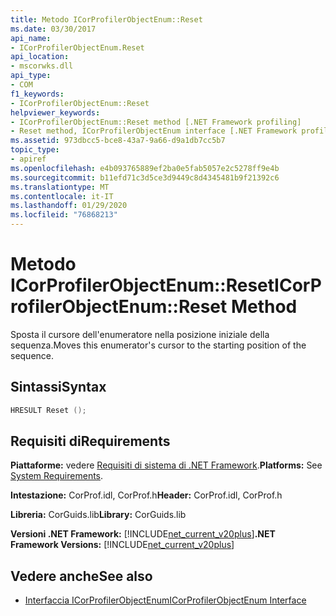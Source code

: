 ```yaml
---
title: Metodo ICorProfilerObjectEnum::Reset
ms.date: 03/30/2017
api_name:
- ICorProfilerObjectEnum.Reset
api_location:
- mscorwks.dll
api_type:
- COM
f1_keywords:
- ICorProfilerObjectEnum::Reset
helpviewer_keywords:
- ICorProfilerObjectEnum::Reset method [.NET Framework profiling]
- Reset method, ICorProfilerObjectEnum interface [.NET Framework profiling]
ms.assetid: 973dbcc5-bce8-43a7-9a66-d9a1db7cc5b7
topic_type:
- apiref
ms.openlocfilehash: e4b093765889ef2ba0e5fab5057e2c5278ff9e4b
ms.sourcegitcommit: b11efd71c3d5ce3d9449c8d4345481b9f21392c6
ms.translationtype: MT
ms.contentlocale: it-IT
ms.lasthandoff: 01/29/2020
ms.locfileid: "76868213"
---
```

# <a name="icorprofilerobjectenumreset-method"></a><span data-ttu-id="86070-102">Metodo ICorProfilerObjectEnum::Reset</span><span class="sxs-lookup"><span data-stu-id="86070-102">ICorProfilerObjectEnum::Reset Method</span></span>
<span data-ttu-id="86070-103">Sposta il cursore dell'enumeratore nella posizione iniziale della sequenza.</span><span class="sxs-lookup"><span data-stu-id="86070-103">Moves this enumerator's cursor to the starting position of the sequence.</span></span>  
  
## <a name="syntax"></a><span data-ttu-id="86070-104">Sintassi</span><span class="sxs-lookup"><span data-stu-id="86070-104">Syntax</span></span>  
  
```cpp  
HRESULT Reset ();  
```  
  
## <a name="requirements"></a><span data-ttu-id="86070-105">Requisiti di</span><span class="sxs-lookup"><span data-stu-id="86070-105">Requirements</span></span>  
 <span data-ttu-id="86070-106">**Piattaforme:** vedere [Requisiti di sistema di .NET Framework](../../../../docs/framework/get-started/system-requirements.md).</span><span class="sxs-lookup"><span data-stu-id="86070-106">**Platforms:** See [System Requirements](../../../../docs/framework/get-started/system-requirements.md).</span></span>  
  
 <span data-ttu-id="86070-107">**Intestazione:** CorProf.idl, CorProf.h</span><span class="sxs-lookup"><span data-stu-id="86070-107">**Header:** CorProf.idl, CorProf.h</span></span>  
  
 <span data-ttu-id="86070-108">**Libreria:** CorGuids.lib</span><span class="sxs-lookup"><span data-stu-id="86070-108">**Library:** CorGuids.lib</span></span>  
  
 <span data-ttu-id="86070-109">**Versioni .NET Framework:** [!INCLUDE[net_current_v20plus](../../../../includes/net-current-v20plus-md.md)]</span><span class="sxs-lookup"><span data-stu-id="86070-109">**.NET Framework Versions:** [!INCLUDE[net_current_v20plus](../../../../includes/net-current-v20plus-md.md)]</span></span>  
  
## <a name="see-also"></a><span data-ttu-id="86070-110">Vedere anche</span><span class="sxs-lookup"><span data-stu-id="86070-110">See also</span></span>

- [<span data-ttu-id="86070-111">Interfaccia ICorProfilerObjectEnum</span><span class="sxs-lookup"><span data-stu-id="86070-111">ICorProfilerObjectEnum Interface</span></span>](icorprofilerobjectenum-interface.md)
